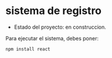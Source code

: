 <h1> sistema de registro</h1>

- Estado del proyecto: en construccion. 

Para ejecutar el sistema, debes poner:

 ```npm install react```
